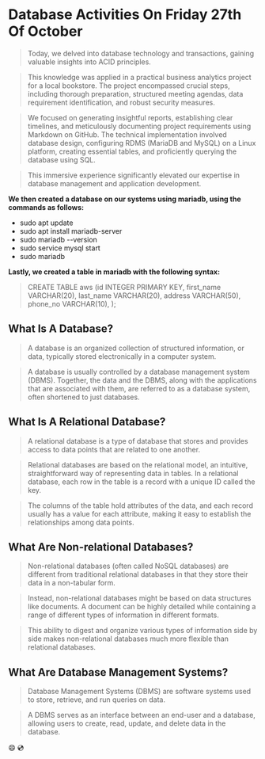 # Database Activities On Friday 27th Of October

> Today, we delved into database technology and transactions, gaining valuable insights into ACID principles.

> This knowledge was applied in a practical business analytics project for a local bookstore. The project encompassed crucial steps, including thorough preparation, structured meeting agendas, data requirement identification, and robust security measures.

> We focused on generating insightful reports, establishing clear timelines, and meticulously documenting project requirements using Markdown on GitHub. The technical implementation involved database design, configuring RDMS (MariaDB and MySQL) on a Linux platform, creating essential tables, and proficiently querying the database using SQL.

> This immersive experience significantly elevated our expertise in database management and application development.

**We then created a database on our systems using mariadb, using the commands as follows:**

- sudo apt update
- sudo apt install mariadb-server
- sudo mariadb --version
- sudo service mysql start
- sudo mariadb

**Lastly, we created a table in mariadb with the following syntax:**

> CREATE TABLE aws (id INTEGER PRIMARY KEY,
> first_name VARCHAR(20),
> last_name VARCHAR(20),
> address VARCHAR(50),
> phone_no VARCHAR(10),
> );

## What Is A Database?

> A database is an organized collection of structured information, or data, typically stored electronically in a computer system.

> A database is usually controlled by a database management system (DBMS). Together, the data and the DBMS, along with the applications that are associated with them, are referred to as a database system, often shortened to just databases.

## What Is A Relational Database?

> A relational database is a type of database that stores and provides access to data points that are related to one another.

> Relational databases are based on the relational model, an intuitive, straightforward way of representing data in tables. In a relational database, each row in the table is a record with a unique ID called the key.

> The columns of the table hold attributes of the data, and each record usually has a value for each attribute, making it easy to establish the relationships among data points.

## What Are Non-relational Databases?

> Non-relational databases (often called NoSQL databases) are different from traditional relational databases in that they store their data in a non-tabular form.

> Instead, non-relational databases might be based on data structures like documents. A document can be highly detailed while containing a range of different types of information in different formats.

> This ability to digest and organize various types of information side by side makes non-relational databases much more flexible than relational databases.

## What Are Database Management Systems?

> Database Management Systems (DBMS) are software systems used to store, retrieve, and run queries on data.

> A DBMS serves as an interface between an end-user and a database, allowing users to create, read, update, and delete data in the database.

:smile: :cd:
